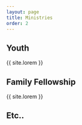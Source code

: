 ```yaml
---
layout: page
title: Ministries
order: 2
---
```


## Youth

{{ site.lorem }}

## Family Fellowship

{{ site.lorem }}

## Etc..
